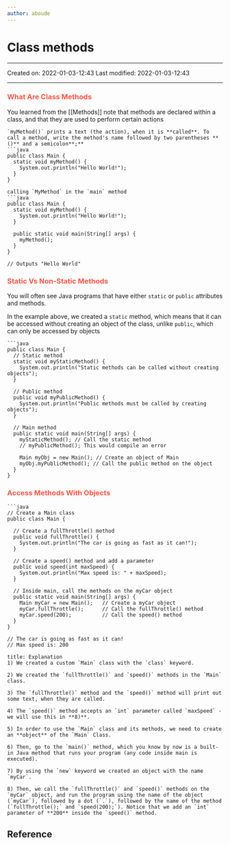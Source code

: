 ```yaml
---
author: aboude
---
```

# Class methods
___

Created on: 2022-01-03-12:43
Last modified: 2022-01-03-12:43

___
### <span style="color: #ff5545;text-transform: capitalize;">what are class methods</span>
You learned from the [[Methods]] note that methods are declared within a class, and that they are used to perform certain actions
```ad-example
`myMethod()` prints a text (the action), when it is **called**. To call a method, write the method's name followed by two parentheses **()** and a semicolon**;**
```java
public class Main {
  static void myMethod() {
    System.out.println("Hello World!");
  }
}
```

```ad-example
calling `MyMethod` in the `main` method
```java
public class Main {
  static void myMethod() {
    System.out.println("Hello World!");
  }

  public static void main(String[] args) {
    myMethod();
  }
}

// Outputs "Hello World"
```

### <span style="color: #ff5545;text-transform: capitalize;">Static vs Non-Static methods</span>
You will often see Java programs that have either `static` or `public` attributes and methods.

In the example above, we created a `static` method, which means that it can be accessed without creating an object of the class, unlike `public`, which can only be accessed by objects
```ad-example
```java
public class Main {
  // Static method
  static void myStaticMethod() {
    System.out.println("Static methods can be called without creating objects");
  }

  // Public method
  public void myPublicMethod() {
    System.out.println("Public methods must be called by creating objects");
  }

  // Main method
  public static void main(String[] args) {
    myStaticMethod(); // Call the static method
    // myPublicMethod(); This would compile an error

    Main myObj = new Main(); // Create an object of Main
    myObj.myPublicMethod(); // Call the public method on the object
  }
}
```

### <span style="color: #ff5545;text-transform: capitalize;">Access methods with objects</span>
```ad-example
```java
// Create a Main class
public class Main {
 
  // Create a fullThrottle() method
  public void fullThrottle() {
    System.out.println("The car is going as fast as it can!");
  }

  // Create a speed() method and add a parameter
  public void speed(int maxSpeed) {
    System.out.println("Max speed is: " + maxSpeed);
  }

  // Inside main, call the methods on the myCar object
  public static void main(String[] args) {
    Main myCar = new Main();   // Create a myCar object
    myCar.fullThrottle();      // Call the fullThrottle() method
    myCar.speed(200);          // Call the speed() method
  }
}

// The car is going as fast as it can!
// Max speed is: 200
```
```ad-definition
title: Explanation
1) We created a custom `Main` class with the `class` keyword.

2) We created the `fullThrottle()` and `speed()` methods in the `Main` class.

3) The `fullThrottle()` method and the `speed()` method will print out some text, when they are called.

4) The `speed()` method accepts an `int` parameter called `maxSpeed` - we will use this in **8)**.

5) In order to use the `Main` class and its methods, we need to create an **object** of the `Main` Class.

6) Then, go to the `main()` method, which you know by now is a built-in Java method that runs your program (any code inside main is executed).

7) By using the `new` keyword we created an object with the name `myCar`.

8) Then, we call the `fullThrottle()` and `speed()` methods on the `myCar` object, and run the program using the name of the object (`myCar`), followed by a dot (`.`), followed by the name of the method (`fullThrottle();` and `speed(200);`). Notice that we add an `int` parameter of **200** inside the `speed()` method.
```


## Reference